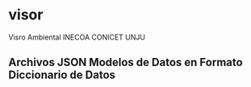 # visor
Visro Ambiental INECOA CONICET UNJU
## Archivos JSON Modelos de Datos en Formato Diccionario de Datos
